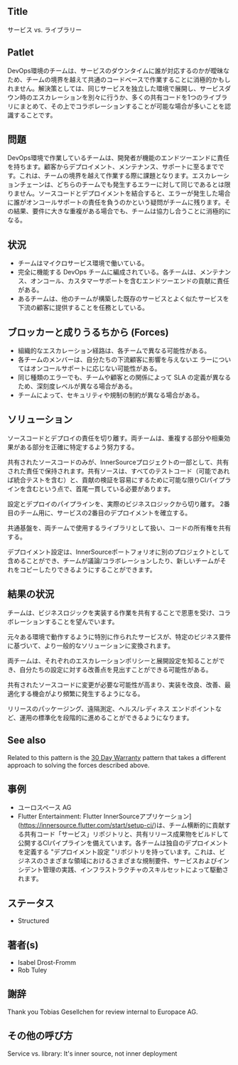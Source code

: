 ## Title

サービス vs. ライブラリー

## Patlet

DevOps環境のチームは、サービスのダウンタイムに誰が対応するのかが曖昧なため、チームの境界を越えて共通のコードベースで作業することに消極的かもしれません。解決策としては、同じサービスを独立した環境で展開し、サービスダウン時のエスカレーションを別々に行うか、多くの共有コードを1つのライブラリにまとめて、その上でコラボレーションすることが可能な場合が多いことを認識することです。

## 問題

DevOps環境で作業しているチームは、開発者が機能のエンドツーエンドに責任を持ちます。顧客からデプロイメント、メンテナンス、サポートに至るまでです。これは、チームの境界を越えて作業する際に課題となります。エスカレーションチェーンは、どちらのチームでも発生するエラーに対して同じであるとは限りません。ソースコードとデプロイメントを結合すると、エラーが発生した場合に誰がオンコールサポートの責任を負うのかという疑問がチームに残ります。その結果、要件に大きな重複がある場合でも、チームは協力し合うことに消極的になる。

## 状況

* チームはマイクロサービス環境で働いている。
* 完全に機能する DevOps チームに編成されている。各チームは、メンテナンス、オンコール、カスタマーサポートを含むエンドツーエンドの貢献に責任がある。
* あるチームは、他のチームが構築した既存のサービスとよく似たサービスを下流の顧客に提供することを任務としている。

## ブロッカーと成りうるちから (Forces)

* 組織的なエスカレーション経路は、各チームで異なる可能性がある。
* 各チームのメンバーは、自分たちの下流顧客に影響を与えないエ ラーについてはオンコールサポートに応じない可能性がある。
* 同じ種類のエラーでも、チームや顧客との関係によって SLA の定義が異なるため、深刻度レベルが異なる場合がある。
* チームによって、セキュリティや規制の制約が異なる場合がある。

## ソリューション

ソースコードとデプロイの責任を切り離す。両チームは、重複する部分や相乗効果がある部分を正確に特定するよう努力する。

共有されたソースコードのみが、InnerSourceプロジェクトの一部として、共有された責任で保持されます。共有ソースは、すべてのテストコード（可能であれば統合テストを含む）と、貢献の検証を容易にするために可能な限りCIパイプラインを含むという点で、首尾一貫している必要があります。

設定とデプロイのパイプラインを、実際のビジネスロジックから切り離す。 2番目のチーム用に、サービスの2番目のデプロイメントを確立する。

共通基盤を、両チームで使用するライブラリとして扱い、コードの所有権を共有する。

デプロイメント設定は、InnerSourceポートフォリオに別のプロジェクトとして含めることができ、チームが議論/コラボレーションしたり、新しいチームがそれをコピーしたりできるようにすることができます。

## 結果の状況

チームは、ビジネスロジックを実装する作業を共有することで恩恵を受け、コラボレーションすることを望んでいます。

元々ある環境で動作するように特別に作られたサービスが、特定のビジネス要件に基づいて、より一般的なソリューションに変換されます。

両チームは、それぞれのエスカレーションポリシーと展開設定を知ることができ、自分たちの設定に対する改善点を見出すことができる可能性がある。

共有されたソースコードに変更が必要な可能性が高まり、実装を改良、改善、最適化する機会がより頻繁に発生するようになる。

リリースのパッケージング、遠隔測定、ヘルス/レディネス エンドポイントなど、運用の標準化を段階的に進めることができるようになります。

## See also

Related to this pattern is the [30 Day Warranty](30-day-warranty.md) pattern that takes a different approach to solving the forces described above.

## 事例

* ユーロスペース AG
* Flutter Entertainment: Flutter InnerSourceアプリケーション](https://innersource.flutter.com/start/setup-ci/)は、チーム横断的に貢献する共有コード「サービス」リポジトリと、共有リリース成果物をビルドして公開するCIパイプラインを備えています。各チームは独自のデプロイメントを定義する "デプロイメント設定 "リポジトリを持っています。これは、ビジネスのさまざまな領域におけるさまざまな規制要件、サービスおよびインシデント管理の実践、インフラストラクチャのスキルセットによって駆動されます。

## ステータス

* Structured

## 著者(s)

* Isabel Drost-Fromm
* Rob Tuley

## 謝辞

Thank you Tobias Gesellchen for review internal to Europace AG.

## その他の呼び方

Service vs. library: It's inner source, not inner deployment
